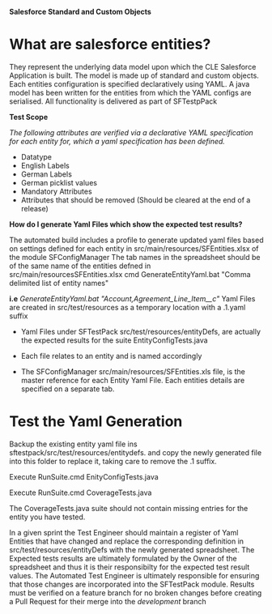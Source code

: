 **Salesforce Standard and Custom Objects**


# What are salesforce entities?

They represent the underlying data model upon which the CLE Salesforce Application is built. The model is made up of standard and custom objects. Each entities configuration is specified declaratively using YAML. A java model has been written for the entities from which the YAML configs are serialised. All functionality is delivered as part of SFTestpPack

**Test Scope**

*The following attributes are verified via a declarative YAML specification for each entity for, which a yaml specification has been defined.*
- Datatype
- English Labels
- German Labels
- German picklist values
- Mandatory Attributes
- Attributes that should be removed (Should be cleared at the end of a release)

**How do I generate Yaml Files which show the expected test results?**


The automated build includes a profile to generate updated yaml files based on settings defined for each entity in src/main/resources/SFEntities.xlsx of the module SFConfigManager
The tab names in the spreadsheet should be of the same name of the entities defned in src/main/resourcesSFEntities.xlsx
cmd GenerateEntityYaml.bat "Comma delimited list of entity names"

**i.e** _GenerateEntityYaml.bat "Account,Agreement_Line_Item__c"_
Yaml Files are created in src/test/resources as a temporary location with a .1.yaml suffix


- Yaml Files under SFTestPack src/test/resources/entityDefs, are actually the expected results for the suite EntityConfigTests.java

- Each file relates  to an entity and is named accordingly

- The SFConfigManager src/main/resources/SFEntities.xls file, is the master reference for each Entity Yaml File. Each entities details are specified on a separate tab.

# Test the Yaml Generation

Backup the existing entity yaml file ins sftestpack/src/test/resources/entitydefs. and copy the newly generated file into this folder to replace it, taking care to remove the .1 suffix.

Execute RunSuite.cmd EnityConfigTests.java 

Execute RunSuite.cmd CoverageTests.java 

The CoverageTests.java suite should not contain missing entries for the entity you have tested.

 

In a given sprint the Test Engineer should maintain a register of Yaml Entities that have changed and replace the
corresponding definition in src/test/resources/entityDefs with the newly generated spreadsheet.
The Expected tests results are ultimately formulated by the Owner of the spreadsheet and thus it is their responsibilty
for the expected test result values.
The Automated Test Engineer is ultimately responsible for ensuring that those changes are incorporated into the SFTestPack module.
Results must be verified on a feature branch for no broken changes before creating a Pull Request for their merge into the _development_ branch

